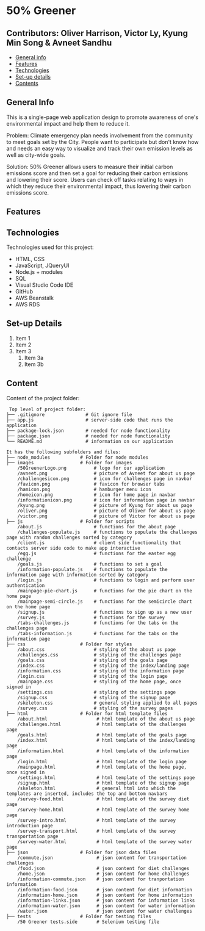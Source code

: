 # 50% Greener
## Contributors: Oliver Harrison, Victor Ly, Kyung Min Song & Avneet Sandhu

* [General info](#general-info)
* [Features](#features)
* [Technologies](#technologies)
* [Set-up details](#set-up-details)
* [Contents](#content)


## General Info

This is a single-page web application design to promote awareness of one's environmental impact and help them to reduce it.

Problem: Climate emergency plan needs involvement from the community to meet goals set by the City. People want to participate but don't know how and needs an easy way to visualize and track their own emission levels as well as city-wide goals.

Solution: 50% Greener allows users to measure their initial carbon emissions score and then set a goal for reducing their carbon emissions and lowering their score. Users can check off tasks relating to ways in which they reduce their environmental impact, thus lowering their carbon emissions score.


## Features

## Technologies
Technologies used for this project:

* HTML, CSS
* JavaScript, JQueryUI
* Node.js + modules
* SQL
* Visual Studio Code IDE
* GitHub
* AWS Beanstalk
* AWS RDS


## Set-up Details
1. Item 1
1. Item 2
1. Item 3
   1. Item 3a
   1. Item 3b

## Content

Content of the project folder:

```
 Top level of project folder:
├── .gitignore               # Git ignore file
├── app.js                   # server-side code that runs the application
├── package-lock.json        # needed for node functionality
├── package.json             # needed for node functionality
└── README.md                # information on our application

It has the following subfolders and files:
├── node_modules           # Folder for node modules
├── images                 # Folder for images
    /50GreenerLogo.png          # logo for our application
    /avneet.png                 # picture of Avneet for about us page
    /challengesicon.png         # icon for challenges page in navbar
    /favicon.png                # favicon for browser tabs
    /hamicon.png                # hamburger menu icon
    /homeicon.png               # icon for home page in navbar
    /informationicon.png        # icon for information page in navbar
    /kyung.png                  # picture of Kyung for about us page
    /oliver.png                 # picture of Oliver for about us page
    /victor.png                 # picture of Victor for about us page
├── js                     # Folder for scripts
    /about.js                   # functions for the about page
    /challenges-populate.js     # functions to populate the challenges page with random challenges sorted by category
    /client.js                  # client side functionality that contacts server side code to make app interactive
    /egg.js                     # functions for the easter egg challenge
    /goals.js                   # functions to set a goal
    /information-populate.js    # functions to populate the information page with information sorted by category
    /login.js                   # functions to login and perform user authentication
    /mainpage-pie-chart.js      # functions for the pie chart on the home page
    /mainpage-semi-circle.js    # functions for the semicircle chart on the home page
    /signup.js                  # functions to sign up as a new user
    /survey.js                  # functions for the survey
    /tabs-challenges.js         # functions for the tabs on the challenges page
    /tabs-information.js        # functions for the tabs on the information page
├── css                    # Folder for styles
    /about.css                  # styling of the about us page
    /challenges.css             # styling of the challenges page
    /goals.css                  # styling of the goals page
    /index.css                  # styling of the index/landing page
    /information.css            # styling of the information page
    /login.css                  # styling of the login page
    /mainpage.css               # styling of the home page, once signed in
    /settings.css               # styling of the settings page
    /signup.css                 # styling of the signup page
    /skeleton.css               # general styling applied to all pages
    /survey.css                 # styling of the survey pages
├── html                   # Folder for html template files
    /about.html                  # html template of the about us page
    /challenges.html             # html template of the challenges page
    /goals.html                  # html template of the goals page
    /index.html                  # html template of the index/landing page
    /information.html            # html template of the information page
    /login.html                  # html template of the login page
    /mainpage.html               # html template of the home page, once signed in
    /settings.html               # html template of the settings page
    /signup.html                 # html template of the signup page
    /skeleton.html               # general html into which the templates are inserted, includes the top and bottom navbars
    /survey-food.html            # html template of the survey diet page
    /survey-home.html            # html template of the survey home page
    /survey-intro.html           # html template of the survey introduction page
    /survey-transport.html       # html template of the survey transportation page
    /survey-water.html           # html template of the survey water page
├── json                   # Folder for json data files
    /commute.json                # json content for transportation challenges
    /food.json                   # json content for diet challenges
    /home.json                   # json content for home challenges
    /information-commute.json    # json content for tranportation information
    /information-food.json       # json content for diet information
    /information-home.json       # json content for home information
    /information-links.json      # json content for information links
    /information-water.json      # json content for water information
    /water.json                  # json content for water challenges
├── tests                  # Folder for testing files
    /50 Greener tests.side       # Selenium testing file

```